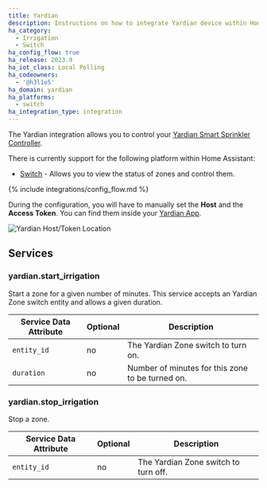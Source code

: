 ```yaml
---
title: Yardian
description: Instructions on how to integrate Yardian device within Home Assistant.
ha_category:
  - Irrigation
  - Switch
ha_config_flow: true
ha_release: 2023.9
ha_iot_class: Local Polling
ha_codeowners:
  - '@h3l1o5'
ha_domain: yardian
ha_platforms:
  - switch
ha_integration_type: integration
---
```


The Yardian integration allows you to control your [Yardian Smart Sprinkler Controller](https://yardian.com/products/yardian-pro-smart-sprinkler-controller/).

There is currently support for the following platform within Home Assistant:

- [Switch](#switch) - Allows you to view the status of zones and control them.

{% include integrations/config_flow.md %}

During the configuration, you will have to manually set the **Host** and the **Access Token**. You can find them inside your [Yardian App](https://yardian.com/app/).

![Yardian Host/Token Location](/images/integrations/yardian/yardian_config_flow.jpg)

## Services

### yardian.start_irrigation

Start a zone for a given number of minutes. This service accepts an Yardian Zone switch entity and allows a given duration.

| Service Data Attribute | Optional | Description                                           |
| ---------------------- | -------- | ----------------------------------------------------- |
| `entity_id`            | no       | The Yardian Zone switch to turn on.                   |
| `duration`             | no       | Number of minutes for this zone to be turned on.      |

### yardian.stop_irrigation

Stop a zone.

| Service Data Attribute | Optional | Description                                           |
| ---------------------- | -------- | ----------------------------------------------------- |
| `entity_id`            | no       | The Yardian Zone switch to turn off.                  |
